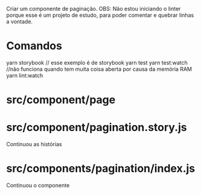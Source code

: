 

Criar um componente de paginação.
OBS: Não estou iniciando o linter porque esse é um projeto de estudo,
para poder comentar e quebrar linhas a vontade.


# Comandos
yarn storybook      // esse exemplo é de storybook
yarn test
yarn test:watch   //não funciona quando tem muita coisa aberta por causa da memória RAM
yarn lint:watch

# src/component/page

# src/component/pagination.story.js
Continuou as histórias

# src/components/pagination/index.js
Continuou o componente

